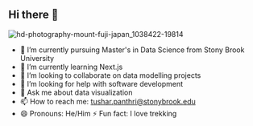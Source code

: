 ## Hi there 👋
![hd-photography-mount-fuji-japan_1038422-19814](https://github.com/user-attachments/assets/cf19105d-0027-4f82-89b2-e2f3b8ae01c1)

<!--
**Kenpachi99/Kenpachi99** is a ✨ _special_ ✨ repository because its `README.md` (this file) appears on your GitHub profile.
-->

- 🔭 I’m currently pursuing Master's in Data Science from Stony Brook University
- 🌱 I’m currently learning Next.js
- 👯 I’m looking to collaborate on data modelling projects
- 🤔 I’m looking for help with software development
- 💬 Ask me about data visualization
- 📫 How to reach me: tushar.panthri@stonybrook.edu
- 😄 Pronouns: He/Him
  ⚡ Fun fact: I love trekking
